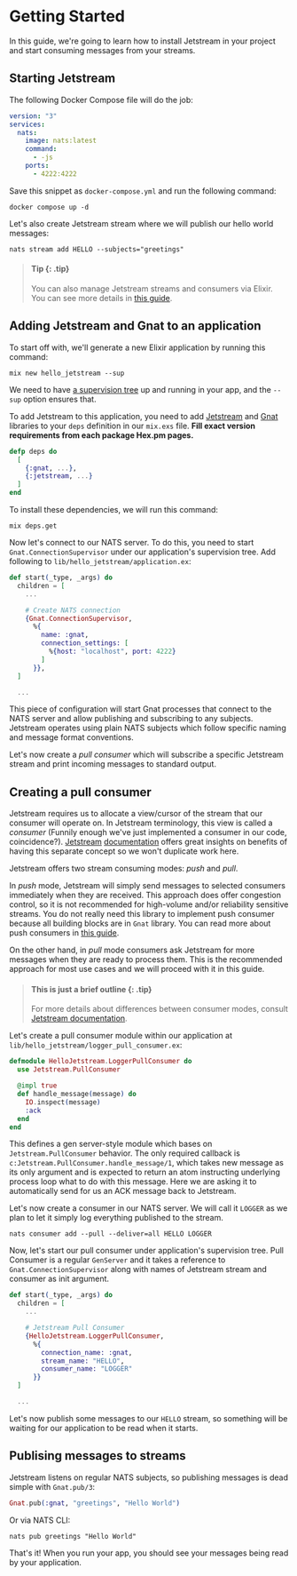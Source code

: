 # Getting Started

In this guide, we're going to learn how to install Jetstream in your project and start consuming
messages from your streams.

## Starting Jetstream

The following Docker Compose file will do the job:

```yaml
version: "3"
services:
  nats:
    image: nats:latest
    command:
      - -js
    ports:
      - 4222:4222
```

Save this snippet as `docker-compose.yml` and run the following command:

```shell
docker compose up -d
```

Let's also create Jetstream stream where we will publish our hello world messages:

```shell
nats stream add HELLO --subjects="greetings"
```

> #### Tip {: .tip}
> You can also manage Jetstream streams and consumers via Elixir. You can see more details in
> [this guide](../guides/managing.md).

## Adding Jetstream and Gnat to an application

To start off with, we'll generate a new Elixir application by running this command:

```
mix new hello_jetstream --sup
```

We need to have [a supervision tree](http://elixir-lang.org/getting-started/mix-otp/supervisor-and-application.html)
up and running in your app, and the `--sup` option ensures that.

To add Jetstream to this application, you need to add [Jetstream](https://hex.pm/packages/jetstream)
and [Gnat](https://hex.pm/packages/gnat) libraries to your `deps` definition in our `mix.exs` file.
**Fill exact version requirements from each package Hex.pm pages.**

```elixir
defp deps do
  [
    {:gnat, ...},
    {:jetstream, ...}
  ]
end
```

To install these dependencies, we will run this command:

```shell
mix deps.get
```

Now let's connect to our NATS server. To do this, you need to start `Gnat.ConnectionSupervisor`
under our application's supervision tree. Add following to `lib/hello_jetstream/application.ex`:

```elixir
def start(_type, _args) do
  children = [
    ...

    # Create NATS connection
    {Gnat.ConnectionSupervisor,
      %{
        name: :gnat,
        connection_settings: [
          %{host: "localhost", port: 4222}
        ]
      }},
  ]

  ...
```

This piece of configuration will start Gnat processes that connect to the NATS server and allow
publishing and subscribing to any subjects. Jetstream operates using plain NATS subjects which
follow specific naming and message format conventions.

Let's now create a _pull consumer_ which will subscribe a specific Jetstream stream and print
incoming messages to standard output.

## Creating a pull consumer

Jetstream requires us to allocate a view/cursor of the stream that our consumer will operate on.
In Jetstream terminology, this view is called a _consumer_ (Funnily enough we've just implemented
a consumer in our code, coincidence?). [Jetstream](https://docs.nats.io/nats-concepts/jetstream/consumers)
[documentation](https://docs.nats.io/nats-concepts/jetstream/consumers/example_configuration)
offers great insights on benefits of having this separate concept so we won't duplicate work here.

Jetstream offers two stream consuming modes: _push_ and _pull_.

In _push_ mode, Jetstream will simply send messages to selected consumers immediately when they are
received. This approach does offer congestion control, so it is not recommended for high-volume
and/or reliability sensitive streams. You do not really need this library to implement push
consumer because all building blocks are in `Gnat` library. You can read more about push consumers
in [this guide](../guides/push_based_consumer.md).

On the other hand, in _pull_ mode consumers ask Jetstream for more messages when they are ready
to process them. This is the recommended approach for most use cases and we will proceed with it
in this guide.

> #### This is just a brief outline {: .tip}
> For more details about differences between consumer modes, consult
> [Jetstream documentation](https://docs.nats.io/nats-concepts/jetstream/consumers).

Let's create a pull consumer module within our application at
`lib/hello_jetstream/logger_pull_consumer.ex`:

```elixir
defmodule HelloJetstream.LoggerPullConsumer do
  use Jetstream.PullConsumer

  @impl true
  def handle_message(message) do
    IO.inspect(message)
    :ack
  end
end
```

This defines a gen server-style module which bases on `Jetstream.PullConsumer` behavior. The only
required callback is `c:Jetstream.PullConsumer.handle_message/1`, which takes new message as its
only argument and is expected to return an atom instructing underlying process loop what to do with this
message. Here we are asking it to automatically send for us an ACK message back to Jetstream.

Let's now create a consumer in our NATS server. We will call it `LOGGER` as we plan to let it simply
log everything published to the stream.

```shell
nats consumer add --pull --deliver=all HELLO LOGGER
```

Now, let's start our pull consumer under application's supervision tree. Pull Consumer is a regular
`GenServer` and it takes a reference to `Gnat.ConnectionSupervisor` along with names of Jetstream
stream and consumer as init argument.

```elixir
def start(_type, _args) do
  children = [
    ...

    # Jetstream Pull Consumer
    {HelloJetstream.LoggerPullConsumer,
      %{
        connection_name: :gnat,
        stream_name: "HELLO",
        consumer_name: "LOGGER"
      }}
  ]

  ...
```

Let's now publish some messages to our `HELLO` stream, so something will be waiting for our
application to be read when it starts.

## Publising messages to streams

Jetstream listens on regular NATS subjects, so publishing messages is dead simple with `Gnat.pub/3`:

```elixir
Gnat.pub(:gnat, "greetings", "Hello World")
```

Or via NATS CLI:

```shell
nats pub greetings "Hello World"
```

That's it! When you run your app, you should see your messages being read by your application.
